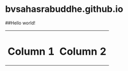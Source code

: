 # bvsahasrabuddhe.github.io


##Hello world!


<Table>
    <tr>
        <td>
           <h1>Column 1</h1>
        </td>
       <td>
           <h1>Column 2</h1>
        </td>
    </tr>
</table>
